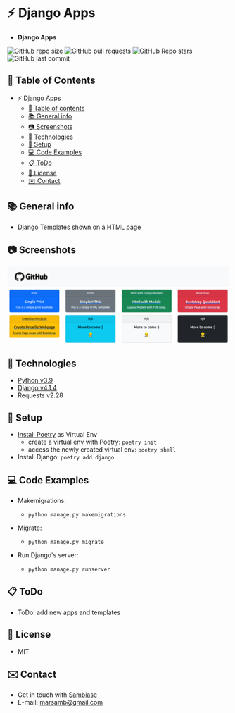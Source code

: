 # :zap: Django Apps

* **Django Apps**

![GitHub repo size](https://img.shields.io/github/repo-size/sambiase/djangoProjects?style=plastic)
![GitHub pull requests](https://img.shields.io/github/issues-pr/sambiase/djangoProjects?style=plastic)
![GitHub Repo stars](https://img.shields.io/github/stars/sambiase/djangoProjects?style=plastic)
![GitHub last commit](https://img.shields.io/github/last-commit/sambiase/djangoProjects?style=plastic)  



## :page_facing_up: Table of Contents   

* [:zap: Django Apps](#zap-django-apps)
  * [:page_facing_up: Table of contents](#page_facing_up-table-of-contents)
  * [:books: General info](#books-general-info)
  * [:camera: Screenshots](#camera-screenshots)
  * [:signal_strength: Technologies](#signal_strength-technologies)
  * [:floppy_disk: Setup](#floppy_disk-setup)
  * [:computer: Code Examples](#computer-code-examples)
  * [:clipboard: ToDo](#clipboard-todo)
  * [:file_folder: License](#file_folder-license)
  * [:envelope: Contact](#envelope-contact)

## :books: General info

* Django Templates shown on a HTML page


## :camera: Screenshots

![screen print](./images/screenshot.png "Django")


## :signal_strength: Technologies

* [Python v3.9](https://www.python.org/)
* [Django v4.1.4](https://www.djangoproject.com/download/)
* Requests v2.28


## :floppy_disk: Setup

* [Install Poetry](https://python-poetry.org/docs/#installation) as Virtual Env
  * create a virtual env with Poetry: `poetry init`
  * access the newly created virtual env: `poetry shell`
* Install Django: `poetry add django`
 

## :computer: Code Examples

* Makemigrations: 
    * `python manage.py makemigrations`

* Migrate: 
    * `python manage.py migrate`

* Run Django's server: 
    * `python manage.py runserver`


## :clipboard: ToDo

* ToDo: add new apps and templates


## :file_folder: License

* MIT

## :envelope: Contact

* Get in touch with [Sambiase](https://github.com/sambiase)
* E-mail: [marsamb@gmail.com](mailto:marsamb@gmail.com)